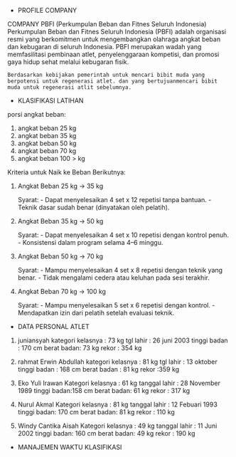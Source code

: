 
- PROFILE COMPANY 

COMPANY PBFI (Perkumpulan Beban dan Fitnes Seluruh Indonesia)
Perkumpulan Beban dan Fitnes Seluruh Indonesia (PBFI) adalah organisasi resmi yang berkomitmen untuk mengembangkan olahraga angkat beban dan kebugaran di seluruh Indonesia. PBFI merupakan wadah yang memfasilitasi pembinaan atlet, penyelenggaraan kompetisi, dan promosi gaya hidup sehat melalui kebugaran fisik.

    Berdasarkan kebijakan pemerintah untuk mencari bibit muda yang berpotensi untuk regenerasi atlet. dan yang bertujuanmencari bibit muda untuk regenerasi atlit sebelumnya.

- KLASIFIKASI LATIHAN 

porsi angkat beban:
1. angkat beban 25 kg
2. angkat beban 35 kg
3. angkat beban 50 kg
4. angkat beban 70 kg
5. angkat beban 100 > kg

Kriteria untuk Naik ke Beban Berikutnya:

1. Angkat Beban 25 kg → 35 kg

    Syarat: - Dapat menyelesaikan 4 set x 12 repetisi tanpa bantuan.
            - Teknik dasar sudah benar (dinyatakan oleh pelatih).

2. Angkat Beban 35 kg → 50 kg

    Syarat: - Dapat menyelesaikan 4 set x 10 repetisi dengan kontrol penuh.
            - Konsistensi dalam program selama 4–6 minggu.

3. Angkat Beban 50 kg → 70 kg

    Syarat: - Mampu menyelesaikan 4 set x 8 repetisi dengan teknik yang benar.
            - Tidak mengalami cedera atau keluhan pada sesi terakhir.

4. Angkat Beban 70 kg → 100 kg

    Syarat: - Mampu menyelesaikan 5 set x 6 repetisi dengan kontrol.
            - Mendapatkan izin dari pelatih setelah evaluasi teknik.

- DATA PERSONAL ATLET

1. juniansyah
kategori kelasnya : 73 kg
tgl lahir : 26 juni 2003
tinggi badan : 170 cm
berat badan: 73 kg
rekor : 354 kg

2. rahmat Erwin Abdullah
kategori kelasnya : 81 kg
tgl lahir : 13 oktober
tinggi badan : 168 cm
berat badan : 81 kg
rekor :359 kg

3. Eko Yuli Irawan
Kategori kelasnya : 61 kg
tanggal lahir : 28 November 1989
tinggi badan:158 cm
berat badan: 61 kg
rekor : 317 kg

4. Nurul Akmal
Kategori kelasnya : 81 kg
tanggal lahir : 12 Febuari 1993
tinggi badan: 170 cm
berat badan: 81 kg
rekor : 110 kg

5.  Windy Cantika Aisah
Kategori kelasnya : 49 kg
tanggal lahir : 11 Juni 2002
tinggi badan: 160 cm
berat badan: 49 kg
rekor : 190 kg

- MANAJEMEN WAKTU KLASIFIKASI
